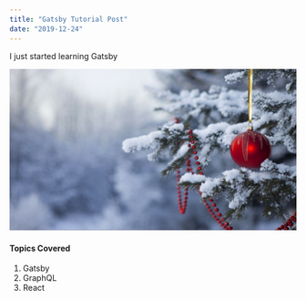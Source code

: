 ```yaml
---
title: "Gatsby Tutorial Post"
date: "2019-12-24"
---
```


I just started learning Gatsby

![Christmas](./blog_post.jpg)

#### Topics Covered

1. Gatsby
2. GraphQL
3. React
